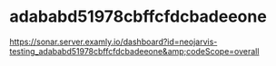 # adababd51978cbffcfdcbadeeone
https://sonar.server.examly.io/dashboard?id=neojarvis-testing_adababd51978cbffcfdcbadeeone&amp;codeScope=overall
